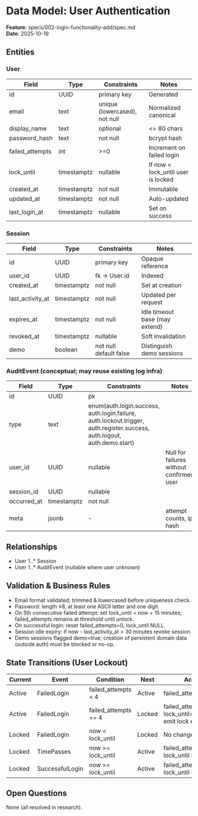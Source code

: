 # Data Model: User Authentication

**Feature**: specs/002-login-functionality-add/spec.md  
**Date**: 2025-10-19

## Entities

### User

| Field | Type | Constraints | Notes |
|-------|------|------------|-------|
| id | UUID | primary key | Generated |
| email | text | unique (lowercased), not null | Normalized canonical |
| display_name | text | optional | <= 80 chars |
| password_hash | text | not null | bcrypt hash |
| failed_attempts | int | >=0 | Increment on failed login |
| lock_until | timestamptz | nullable | If now < lock_until user is locked |
| created_at | timestamptz | not null | Immutable |
| updated_at | timestamptz | not null | Auto-updated |
| last_login_at | timestamptz | nullable | Set on success |

### Session

| Field | Type | Constraints | Notes |
|-------|------|------------|-------|
| id | UUID | primary key | Opaque reference |
| user_id | UUID | fk -> User.id | Indexed |
| created_at | timestamptz | not null | Set at creation |
| last_activity_at | timestamptz | not null | Updated per request |
| expires_at | timestamptz | not null | Idle timeout base (may extend) |
| revoked_at | timestamptz | nullable | Soft invalidation |
| demo | boolean | not null default false | Distinguish demo sessions |

### AuditEvent (conceptual; may reuse existing log infra)

| Field | Type | Constraints | Notes |
|-------|------|------------|-------|
| id | UUID | pk |  |
| type | text | enum(auth.login.success, auth.login.failure, auth.lockout.trigger, auth.register.success, auth.logout, auth.demo.start) |  |
| user_id | UUID | nullable | Null for failures without confirmed user |
| session_id | UUID | nullable |  |
| occurred_at | timestamptz | not null |  |
| meta | jsonb | - | attempt counts, ip hash |

## Relationships

- User 1..* Session
- User 1..* AuditEvent (nullable where user unknown)

## Validation & Business Rules

- Email format validated; trimmed & lowercased before uniqueness check.
- Password: length ≥8, at least one ASCII letter and one digit.
- On 5th consecutive failed attempt: set lock_until = now + 15 minutes; failed_attempts remains at threshold until unlock.
- On successful login: reset failed_attempts=0, lock_until NULL.
- Session idle expiry: if now - last_activity_at > 30 minutes revoke session.
- Demo sessions flagged demo=true; creation of persistent domain data (outside auth) must be blocked or no-op.

## State Transitions (User Lockout)

| Current | Event | Condition | Next | Action |
|---------|-------|-----------|------|--------|
| Active | FailedLogin | failed_attempts < 4 | Active | failed_attempts++ |
| Active | FailedLogin | failed_attempts == 4 | Locked | failed_attempts=5; lock_until=now+15m; emit lock event |
| Locked | FailedLogin | now < lock_until | Locked | No change |
| Locked | TimePasses | now >= lock_until | Active | failed_attempts=0; lock_until NULL |
| Locked | SuccessfulLogin | now >= lock_until | Active | failed_attempts=0; lock_until NULL |

## Open Questions

None (all resolved in research).
